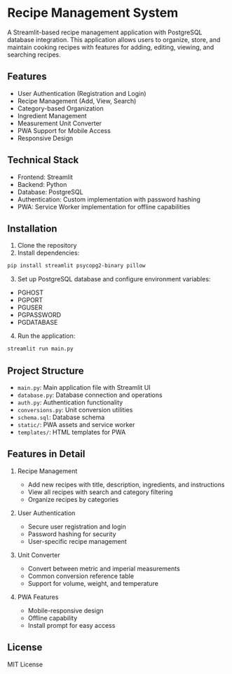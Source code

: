 # Recipe Management System

A Streamlit-based recipe management application with PostgreSQL database integration. This application allows users to organize, store, and maintain cooking recipes with features for adding, editing, viewing, and searching recipes.

## Features

- User Authentication (Registration and Login)
- Recipe Management (Add, View, Search)
- Category-based Organization
- Ingredient Management
- Measurement Unit Converter
- PWA Support for Mobile Access
- Responsive Design

## Technical Stack

- Frontend: Streamlit
- Backend: Python
- Database: PostgreSQL
- Authentication: Custom implementation with password hashing
- PWA: Service Worker implementation for offline capabilities

## Installation

1. Clone the repository
2. Install dependencies:
```bash
pip install streamlit psycopg2-binary pillow
```

3. Set up PostgreSQL database and configure environment variables:
- PGHOST
- PGPORT
- PGUSER
- PGPASSWORD
- PGDATABASE

4. Run the application:
```bash
streamlit run main.py
```

## Project Structure

- `main.py`: Main application file with Streamlit UI
- `database.py`: Database connection and operations
- `auth.py`: Authentication functionality
- `conversions.py`: Unit conversion utilities
- `schema.sql`: Database schema
- `static/`: PWA assets and service worker
- `templates/`: HTML templates for PWA

## Features in Detail

1. Recipe Management
   - Add new recipes with title, description, ingredients, and instructions
   - View all recipes with search and category filtering
   - Organize recipes by categories

2. User Authentication
   - Secure user registration and login
   - Password hashing for security
   - User-specific recipe management

3. Unit Converter
   - Convert between metric and imperial measurements
   - Common conversion reference table
   - Support for volume, weight, and temperature

4. PWA Features
   - Mobile-responsive design
   - Offline capability
   - Install prompt for easy access

## License

MIT License
